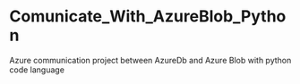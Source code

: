 # Comunicate_With_AzureBlob_Python
Azure communication project between AzureDb and Azure Blob with python code language
